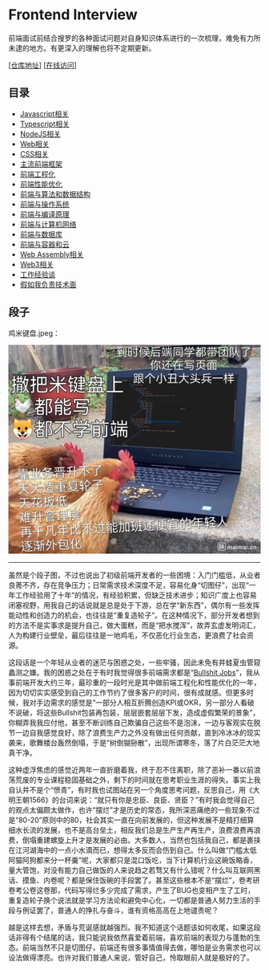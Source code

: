 # Frontend Interview

前端面试前结合搜罗的各种面试问题对自身知识体系进行的一次梳理，难免有力所未逮的地方。有更深入的理解也将不定期更新。

[[仓库地址](https://github.com/EverSeenTOTOTO/frontend-interview)] [[在线访问](https://cv.everseenflash.com/)]

## 目录

+ [Javascript相关](./Javascript.md)
+ [Typescript相关](./Typescript.md)
+ [NodeJS相关](./NodeJS.md)
+ [Web相关](./Web.md)
+ [CSS相关](./CSS.md)
+ [主流前端框架](./Framework.md)
+ [前端工程化](./Engineering.md)
+ [前端性能优化](./PerformanceOptimization.md)
+ [前端与算法和数据结构](./DataStructure-Algorithm.md)
+ [前端与操作系统](./OS.md)
+ [前端与编译原理](./Compiler.md)
+ [前端与计算机网络](./Network.md)
+ [前端与数据库](./Database.md)
+ [前端与容器和云](./Cloud.md)
+ [Web Assembly相关](./WebAssembly.md)
+ [Web3相关](./Web3.md)
+ [工作经验谈](./Experience.md)
+ [假如我负责技术面](./Interview.md)

## 段子

鸡米键盘.jpeg：

<div style="width: 100%; text-align: center">
<img src="./jmjp.jpeg" width="600" />
</div>

---

虽然是个段子图，不过也说出了初级前端开发者的一些困境：入门门槛低，从业者良莠不齐，存在竞争压力；日常需求技术深度不足，容易化身“切图仔”，出现“一年工作经验用了十年”的情况，有经验积累，但缺乏技术进步；知识广度上也容易闭塞视野，用我自己的话说就是总是处于下游，总在学“新东西”，偶尔有一些发挥能动性和创造力的机会，也往往是“重复造轮子”。在这种情况下，部分开发者想到的方法不是实事求是提升自己，做大蛋糕，而是“把水搅浑”，故弄玄虚发明词汇，人为构建行业壁垒，最后往往是一地鸡毛，不仅恶化行业生态，更浪费了社会资源。

这段话是一个年轻从业者的迷茫与困惑之处，一些牢骚，因此未免有井蛙夏虫管窥蠡测之嫌。我的困惑之处在于有时我觉得很多前端需求都是“[Bullshit Jobs](https://en.wikipedia.org/wiki/Bullshit_Jobs)”，我从事前端开发大约三年，最珍重的一段时光是其中做前端工程化和性能优化的一年，因为切切实实感受到自己的工作节约了很多客户的时间，很有成就感。但更多时候，我对手边需求的感觉是“一部分人相互折腾创造KPI或OKR，另一部分人看破不说破，将这些Bullshit包装再包装，层层嵌套层层下发，造成虚假繁荣的景象”，你糊弄我我应付他，甚至不断训练自己欺骗自己这些不是泡沫，一边与客观实在脱节一边自我感觉良好，除了浪费生产力之外没有做出任何贡献，直到冷冰冰的现实袭来，歌舞楼台轰然倒塌，于是“树倒猢狲散”，出现所谓寒冬，落了片白茫茫大地真干净。

这种虚浮焦虑的感觉近两年一直折磨着我，终于忍不住离职，除了恶补一番以前浪荡荒废的专业课程稳固基础之外，剩下的时间就在思考职业生涯的得失。事实上我自认并不是个“愤青”，有时我也试图站在另一个角度思考问题，反思自己，用《大明王朝1566》的台词来说：“就只有你是忠臣、良臣、贤臣？”有时我会觉得自己的观点太偏颇太做作，也许“摆烂”才是历史的常态，我所深恶痛绝的一些现象不过是“80-20”原则中的80，社会其实一直在向前发展的，但这种发展不是精打细算细水长流的发展，也不是高台垒土，相反我们总是生产生产再生产，浪费浪费再浪费，倒塌重建螺旋上升才是发展的必由。大多数人，当然也包括我自己，都是裹挟在江河湖海中的一点小水滴而已，想得太多反而会伤到自己。什么叫做“门槛太低阿猫阿狗都来分一杯羹”呢，大家都只是混口饭吃，当下计算机行业这碗饭略香，量大管饱，对没有能力自己做饭的人来说趋之若骛又有什么错呢？什么叫互联网黑话、摸鱼、内卷呢？都是保住饭碗的手段罢了。甚至这些根本不是“摆烂”，卷考研卷考公卷这卷那，代码写得烂多少完成了需求，产生了BUG也变相产生了工时，重复造轮子换个说法就是学习方法论和避免中心化，一切都是普通人努力生活的手段与例证罢了，普通人的挣扎与奋斗，谁有资格高高在上地谴责呢？

越是这样去想，矛盾与荒诞感就越强烈。我不知道这个话题该如何收尾，如果这段话非得有个结尾的话，我只能说我依然喜爱着前端，喜欢前端的表现力与蓬勃的生态。前端当然不只是切图仔，前端还有很多事情值得去做，哪怕是业务需求也可以设法做得漂亮。也许对我们普通人来说，管好自己，怜取眼前人就是极好的了。
